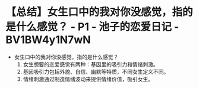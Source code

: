 # 【总结】女生口中的我对你没感觉，指的是什么感觉？ - P1 - 池子的恋爱日记 - BV1BW4y1N7wN

-   女生口中的我对你没感觉，指的是什么感觉？
    1.  女生想要的恋爱感觉有两种：基因里的吸引力和情绪刺激。
    2.  基因吸引力包括外貌、自信、幽默等特质，不同女生定义不同。
    3.  情绪刺激通过制造情绪波动来提供情绪价值，吸引女生。